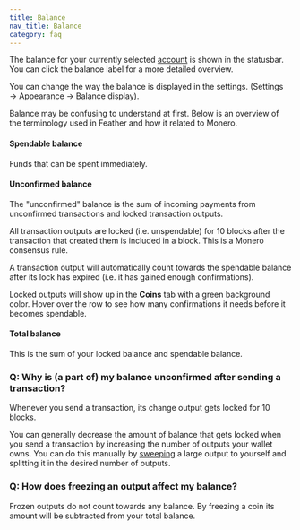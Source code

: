 ```yaml
---
title: Balance
nav_title: Balance
category: faq
---
```


The balance for your currently selected [account](accounts) is shown in the statusbar. You can click the balance label for a more detailed overview.

You can change the way the balance is displayed in the settings. (Settings → Appearance → Balance display).

Balance may be confusing to understand at first. Below is an overview of the terminology used in Feather and how it related to Monero.

#### Spendable balance

Funds that can be spent immediately.

#### Unconfirmed balance

The "unconfirmed" balance is the sum of incoming payments from unconfirmed transactions and locked transaction outputs.

All transaction outputs are locked (i.e. unspendable) for 10 blocks after the transaction that created them is included in a block. This is a Monero consensus rule.

A transaction output will automatically count towards the spendable balance after its lock has expired (i.e. it has gained enough confirmations).

Locked outputs will show up in the **Coins** tab with a green background color. Hover over the row to see how many confirmations it needs before it becomes spendable.

#### Total balance

This is the sum of your locked balance and spendable balance.


### Q: Why is (a part of) my balance unconfirmed after sending a transaction?

Whenever you send a transaction, its change output gets locked for 10 blocks. 

You can generally decrease the amount of balance that gets locked when you send a transaction by increasing the number of outputs your wallet owns. You can do this manually by [sweeping](sweep-output) a large output to yourself and splitting it in the desired number of outputs.

### Q: How does freezing an output affect my balance?

Frozen outputs do not count towards any balance. By freezing a coin its amount will be subtracted from your total balance.
